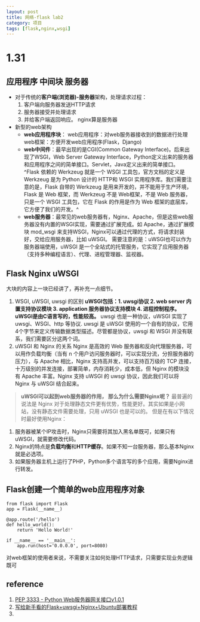 ```yaml
---
layout: post
title: 网络-flask lab2
category: 项目
tags: [flask,nginx,wsgi]
---
```

# 1.31
## 应用程序 中间块 服务器

- 对于传统的**客户端(浏览器)-服务器**架构，处理请求过程：
	1. 客户端向服务器发送HTTP请求
	2. 服务器接受并处理请求
	3. 并给客户端返回响应。
	nginx算是服务器
- 新型的web架构
	- **web应用程序块**：
		web应用程序：对web服务器接收到的数据进行处理
	 	web框架：方便开发web应用程序(Flask，Django)
	- **web中间件**：最早出现的是CGI(Common Gateway Interface)。后来出现了WSGI，Web Server Gateway Interface，Python定义出来的服务器和应用程序之间的简单接口。Servlet，Java定义出来的简单接口。
	^Flask 依赖的 Werkzeug 就是一个 WSGI 工具包，官方文档的定义是 Werkzeug 是为 Python 设计的 HTTP和 WSGI 实用程序库。我们需要注意的是，Flask 自带的 Werkzeug 是用来开发的，并不能用于生产环境，Flask 是 Web 框架，而 Werkzeug 不是 Web框架，不是 Web 服务器，只是一个 WSGI 工具包，它在 Flask 的作用是作为 Web 框架的底层库，它方便了我们的开发。^
	- **web服务器**：最常见的web服务器有，Nginx、Apache，但是这些web服务器没有内置的WSGI实现，需要通过扩展完成。如 Apache，通过扩展模块 mod_wsgi 来支持WSGI，Nginx可以通过代理的方式，将请求封装好，交给应用服务器，比如 uWSGI。
	需要注意的是：uWSGI也可以作为服务器端使用，uWSGI 是一个全站式的托管服务，它实现了应用服务器（支持多种编程语言）、代理、进程管理器、监视器。
	
## Flask Nginx uWSGI
大块的内容上一块已经讲了，再补充一点细节。
1. WSGI, uWSGI, uwsgi 的区别
**uWSGI包括：1. uwsgi协议 2. web server 内置支持协议模块 3. application 服务器协议支持模块 4.  进程控制程序。uWSGI是由C语言写的，性能较高。**
uwsgi 也是一种协议，uWSGI 实现了 uwsgi、WSGI、http 等协议.
uwsgi 是 uWSGI 使用的一个自有的协议，它用4个字节来定义传输数据类型描述。尽管都是协议，uwsgi 和 WSGI 并没有联系，我们需要区分这两个词。
2. uWSGI 和 Nginx 的关系
Nginx 是高效的 Web 服务器和反向代理服务器，可以用作负载均衡（当有 n 个用户访问服务器时，可以实现分流，分担服务器的压力），与 Apache 相比，Nginx 支持高并发，可以支持百万级的 TCP 连接，十万级别的并发连接，部署简单，内存消耗少，成本低，但 Nginx 的模块没有 Apache 丰富。Nginx 支持 uWSGI 的 uwsgi 协议，因此我们可以将 Nginx 与 uWSGI 结合起来。 
> **uWSGI可以起到web服务器的作用， 那么为什么需要Nginx呢？**
最普遍的说法是 Nginx 对于处理静态文件更有优势，性能更好。其实如果是小网站，没有静态文件需要处理，只用 uWSGI 也是可以的。
但是在有以下情况时最好使用Nginx：
1. 服务器被某个IP攻击时，Nginx只需要将其加入黑名单既可，如果只有uWSGI，就需要修改代码。
2. Nginx的特点是**负载均衡**和**HTTP缓存**。如果不知一台服务器，那么基本Nginx就是必选项。
3. 如果服务器主机上运行了PHP，Python多个语言写的多个应用，需要Nginx进行转发。

## Flask创建一个简单的web应用程序对象
~~~
from flask import Flask
app = Flask(__name__)

@app.route('/hello')
def hello_world():
    return 'Hello World!'

if __name__ == '__main__':
    app.run(host='0.0.0.0', port=8080)
~~~
对web框架的使用者来说，不需要关注如何处理HTTP请求，只需要实现业务逻辑既可

## reference
1. [PEP 3333 - Python Web服务器网关接口v1.0.1](https://www.python.org/dev/peps/pep-3333/#middleware-components-that-play-both-sides)
2. [写给新手看的Flask+uwsgi+Nginx+Ubuntu部署教程](https://knarfeh.com/2016/06/11/%E5%86%99%E7%BB%99%E6%96%B0%E6%89%8B%E7%9C%8B%E7%9A%84Flask+uwsgi+Nginx+Ubuntu%E9%83%A8%E7%BD%B2%E6%95%99%E7%A8%8B/)
3. 

